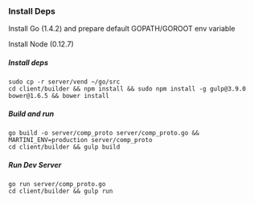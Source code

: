 ### Install Deps

Install Go (1.4.2) and prepare default GOPATH/GOROOT env variable

Install Node (0.12.7)

##### Install deps

    sudo cp -r server/vend ~/go/src
    cd client/builder && npm install && sudo npm install -g gulp@3.9.0 bower@1.6.5 && bower install

##### Build and run

    go build -o server/comp_proto server/comp_proto.go && MARTINI_ENV=production server/comp_proto
    cd client/builder && gulp build

##### Run Dev Server

    go run server/comp_proto.go
    cd client/builder && gulp run